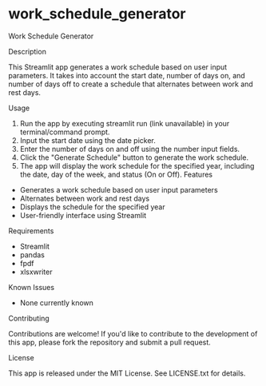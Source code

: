 # work_schedule_generator
Work Schedule Generator

Description

This Streamlit app generates a work schedule based on user input parameters. It takes into account the start date, number of days on, and number of days off to create a schedule that alternates between work and rest days.

Usage

1. Run the app by executing streamlit run (link unavailable) in your terminal/command prompt.
2. Input the start date using the date picker.
3. Enter the number of days on and off using the number input fields.
4. Click the "Generate Schedule" button to generate the work schedule.
5. The app will display the work schedule for the specified year, including the date, day of the week, and status (On or Off).
Features

- Generates a work schedule based on user input parameters
- Alternates between work and rest days
- Displays the schedule for the specified year
- User-friendly interface using Streamlit

Requirements

- Streamlit
- pandas
- fpdf
- xlsxwriter
  

Known Issues

- None currently known

Contributing

Contributions are welcome! If you'd like to contribute to the development of this app, please fork the repository and submit a pull request.

License

This app is released under the MIT License. See LICENSE.txt for details.  
